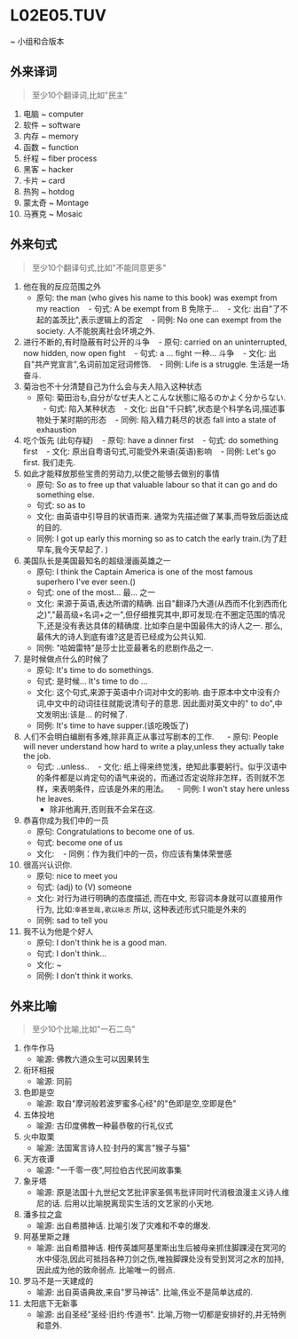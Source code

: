 # L02E05.TUV
~ 小组和合版本

## 外来译词
> 至少10个翻译词,比如"民主"

1. 电脑 ~ computer
1. 软件 ~ software
1. 内存 ~ memory
1. 函数 ~ function
1. 纤程 ~ fiber process
1. 黑客 ~ hacker
1. 卡片 ~ card
1. 热狗 ~ hotdog
1. 蒙太奇 ~ Montage
1. 马赛克 ~ Mosaic


## 外来句式
> 至少10个翻译句式,比如"不能同意更多"

1. 他在我的反应范围之外
    - 原句: the man (who gives his name to this book) was exempt from my reaction
    - 句式: A be exempt from B 免除于... 
    - 文化: 出自"了不起的盖茨比",表示逻辑上的否定
    - 同例: No one can exempt from the society. 人不能脱离社会环境之外. 
1. 进行不断的,有时隐蔽有时公开的斗争 
    - 原句: carried on an uninterrupted, now hidden, now open fight
    - 句式: a ...  fight 一种... 斗争 
    - 文化: 出自"共产党宣言",名词前加定冠词修饰. 
    - 同例: Life is a struggle. 生活是一场奋斗. 
1. 菊治也不十分清楚自己为什么会与夫人陷入这种状态
    - 原句: 菊田治も,自分がなぜ夫人とこんな状態に陥るのかよく分からない. 
    - 句式: 陷入某种状态
    - 文化: 出自"千只鹤",状态是个科学名词,描述事物处于某时期的形态
    - 同例: 陷入精力耗尽的状态 fall into a state of exhaustion
1. 吃个饭先 (此句存疑)
    - 原句: have a dinner first
    - 句式: do something first
    - 文化: 原出自粤语句式,可能受外来语(英语)影响
    - 同例: Let's go first. 我们走先. 
1. 如此才能释放那些宝贵的劳动力,以使之能够去做别的事情
    - 原句: So as to free up that valuable labour so that it can go and do something else.
    - 句式: so as to
    - 文化: 由英语中引导目的状语而来. 通常为先描述做了某事,而导致后面达成的目的. 
    - 同例: I got up early this morning so as to catch the early train.(为了赶早车,我今天早起了. )
1. 美国队长是美国最知名的超级漫画英雄之一
    - 原句: I think the Captain America is one of the most famous superhero I've ever seen.()
    - 句式: one of the most...  最... 之一
    - 文化: 来源于英语,表达所谓的精确. 出自"翻译乃大道(从西而不化到西而化之)","最高级+名词+之一",但仔细推究其中,即可发现:在不圈定范围的情况下,还是没有表达具体的精确度. 比如李白是中国最伟大的诗人之一. 那么,最伟大的诗人到底有谁?这是否已经成为公共认知. 
    - 同例: "哈姆雷特"是莎士比亚最著名的悲剧作品之一. 
1. 是时候做点什么的时候了
    - 原句: It's time to do somethings.
    - 句式: 是时候... It's time to do ...
    - 文化: 这个句式,来源于英语中介词对中文的影响. 由于原本中文中没有介词,中文中的动词往往就能说清句子的意思. 因此面对英文中的" to do",中文发明出:该是... 的时候了. 
    - 同例: It's time to have supper.(该吃晚饭了)
1. 人们不会明白编剧有多难,除非真正从事过写剧本的工作.  
    - 原句: People will never understand how hard to write a play,unless they actually take the job.
    - 句式: ..unless..
    - 文化: 纸上得来终觉浅，绝知此事要躬行。似乎汉语中的条件都是以肯定句的语气来说的，而通过否定说除非怎样，否则就不怎样，来表明条件，应该是外来的用法。
    - 同例: I won't stay here unless he leaves.
        + 除非他离开,否则我不会呆在这. 
1. 恭喜你成为我们中的一员
    - 原句: Congratulations to become one of us.
    - 句式: become one of us
    - 文化: 
    - 同例：作为我们中的一员，你应该有集体荣誉感
1. 很高兴认识你. 
    - 原句: nice to meet you
    - 句式: (adj) to (V) someone 
    - 文化: 对行为进行明确的态度描述, 而在中文, 形容词本身就可以直接用作行为, 比如:`幸甚至哉,歌以咏志` 所以, 这种表述形式只能是外来的
    - 同例: sad to tell you
1. 我不认为他是个好人
    - 原句: I don't think he is a good man.
    - 句式: I don't think...
    - 文化: ~
    - 同例: I don't think it works.
   

## 外来比喻

> 至少10个比喻,比如"⼀⽯⼆鸟" 

1. 作牛作马
    - 喻源: 佛教六道众生可以因果转生
1. 衔环相报
    - 喻源: 同前
1. 色即是空
    - 喻源: 取自"摩诃般若波罗蜜多心经"的"色即是空,空即是色"
1. 五体投地
    - 喻源: 古印度佛教一种最恭敬的行礼仪式
1. 火中取栗
    - 喻源: 法国寓言诗人拉·封丹的寓言"猴子与猫"
1. 天方夜谭
    - 喻源: "一千零一夜",阿拉伯古代民间故事集
1. 象牙塔
    - 喻源: 原是法国十九世纪文艺批评家圣佩韦批评同时代消极浪漫主义诗人维尼的话. 后用以比喻脱离现实生活的文艺家的小天地. 
1. 潘多拉之盒
    - 喻源: 出自希腊神话. 比喻引发了灾难和不幸的爆发. 
1. 阿基里斯之踵
    - 喻源: 出自希腊神话. 相传英雄阿基里斯出生后被母亲抓住脚踝浸在冥河的水中侵泡,因此可抵挡各种刀剑之伤,唯独脚踝处没有受到冥河之水的加持,因此成为他的致命弱点. 比喻唯一的弱点. 
1. 罗马不是一天建成的
    - 喻源: 出自英语典故,来自"罗马神话". 比喻,伟业不是简单达成的. 
1. 太阳底下无新事
    - 喻源: 出自圣经"圣经·旧约·传道书". 比喻,万物一切都是安排好的,并无特例和意外.     
